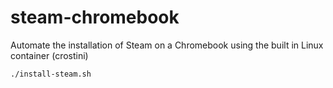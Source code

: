 # steam-chromebook
Automate the installation of Steam on a Chromebook using the built in Linux container (crostini)

```
./install-steam.sh
```
